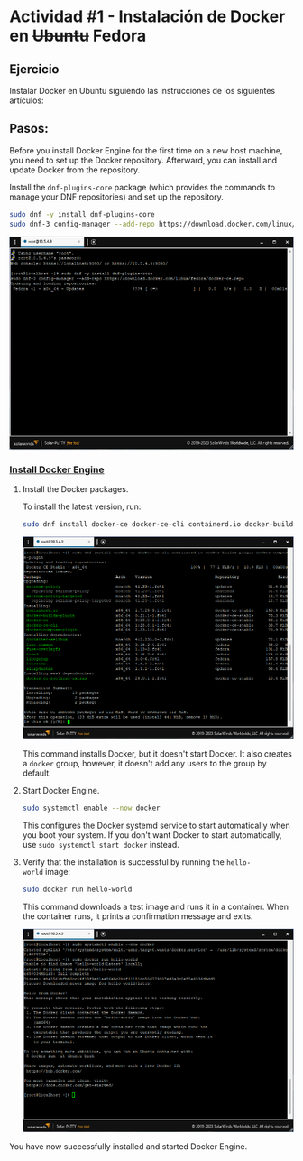 # Actividad #1 - Instalación de Docker en ~~Ubuntu~~ Fedora

## Ejercicio

Instalar Docker en Ubuntu siguiendo las instrucciones de los siguientes artículos:

## Pasos:

Before you install Docker Engine for the first time on a new host machine, you need to set up the Docker repository. Afterward, you can install and update Docker from the repository.

Install the `dnf-plugins-core` package (which provides the commands to manage your DNF repositories) and set up the repository.

```bash
sudo dnf -y install dnf-plugins-core
sudo dnf-3 config-manager --add-repo https://download.docker.com/linux/fedora/docker-ce.repo
```

![Add Docker Packages](/Docker/.imgs/Act-1/Fig1.png)

### [Install Docker Engine](https://docs.docker.com/engine/install/fedora/#install-docker-engine)

1. Install the Docker packages.

    To install the latest version, run:

    ```bash
    sudo dnf install docker-ce docker-ce-cli containerd.io docker-buildx-plugin docker-compose-plugin
    ```

    ![Install Docker Packages](/Docker/.imgs/Act-1/Fig2.png)

    This command installs Docker, but it doesn't start Docker. It also creates a `docker` group, however, it doesn't add any users to the group by default.

2. Start Docker Engine.

    ```bash
    sudo systemctl enable --now docker
    ```

    This configures the Docker systemd service to start automatically when you boot your system. If you don't want Docker to start automatically, use `sudo systemctl start docker` instead.

3. Verify that the installation is successful by running the `hello-world` image:

    ```bash
    sudo docker run hello-world
    ```

    This command downloads a test image and runs it in a container. When the container runs, it prints a confirmation message and exits.

    ![Start and test docker installation](/Docker/.imgs/Act-1/Fig3.png)

You have now successfully installed and started Docker Engine.
